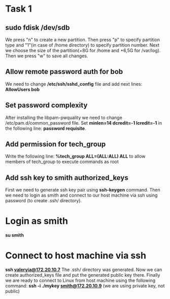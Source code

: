 # Task 1

## sudo fdisk /dev/sdb

We press "n" to create a new partition. Then press "p" to specify partition type and "1"(in case of /home directory) to specify partition number.
Next we choose the size of the partition(+8G for /home and +6,5G for /var/log).
Then we press "w" to save all changes.

## Allow remote password auth for bob

We need to change **/etc/ssh/sshd_config** file and add next lines:
**AllowUsers bob**

## Set password complexity

After installing the libpam-pwquality we need to change /etc/pam.d/common_password file.
Set **minlen=14 dcredit=-1 lcredit=-1** in the following line: **password requisite**.

## Add permission for tech_group

Write the following line: **%tech_group ALL=(ALL:ALL) ALL**
to allow members of tech_group to execute commands as root

## Add ssh key to smith authorized_keys

First we need to generate ssh key pair using **ssh-keygen** command.
Then we need to login as smith and connect to our host machine via ssh using password (to create .ssh/ directory).
# Login as smith
**su smith**
# Connect to host machine via ssh
**ssh valeryia@172.20.10.7**
The .ssh/ directory was generated. Now we can create authorized_keys file and put the generated public key there.
Finally we are ready to connect to Linux from host machine using the following command:
**ssh -i ./mykey smith@172.20.10.9** (we are using private key, not public)

